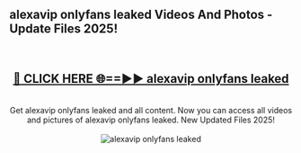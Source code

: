 <h2>alexavip onlyfans leaked Videos And Photos - Update Files 2025!</h2>
<br>
<div align="center">
<h2><a href="https://top-ai-tools.click/QrbHav" rel="nofollow">🔴 CLICK HERE 🌐==►► alexavip onlyfans leaked</a></h2>
<br>
Get alexavip onlyfans leaked and all content. Now you can access all videos and pictures of alexavip onlyfans leaked. New Updated Files 2025!
<br>
<br>
<a href="https://top-ai-tools.click/QrbHav" rel="nofollow" data-target="animated-image.originalLink"><img src="https://i.ibb.co.com/WyWwxjT/player-gif2.gif" alt="alexavip onlyfans leaked" style="max-width: 100%; display: inline-block;" data-target="animated-image.originalImage"></a>
</div>
<br>